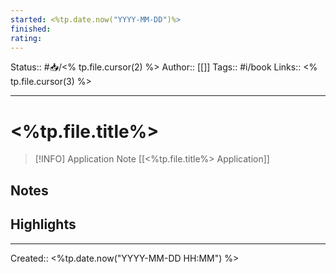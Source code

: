 ```yaml
---
started: <%tp.date.now("YYYY-MM-DD")%>
finished:
rating:
---
```

Status:: #📥/<% tp.file.cursor(2) %>
Author:: [[]]
Tags:: #i/book
Links:: <% tp.file.cursor(3) %>
___
# <%tp.file.title%>
> [!INFO] Application Note
> [[<%tp.file.title%> Application]]
## Notes
## Highlights

___
Created:: <%tp.date.now("YYYY-MM-DD HH:MM") %>